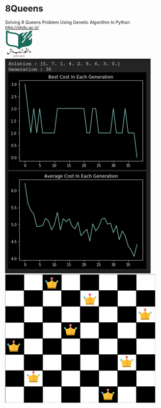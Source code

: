 # 8Queens
Solving 8 Queens Problem Using Genetic Algorithm In Python
<br>
http://shdu.ac.ir/
<br>
![alt text](https://github.com/mohsenrajabigolmehr/Python_Genetic_Algorithm_8Queens/blob/master/Picture.png)
<br>
![alt text](https://github.com/mohsenrajabigolmehr/Python_Genetic_Algorithm_8Queens/blob/master/Result.PNG)
<br>
![alt text](https://github.com/mohsenrajabigolmehr/Python_Genetic_Algorithm_8Queens/blob/master/ChessBoard.PNG)

